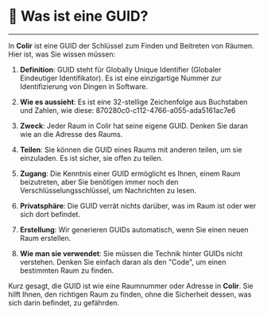 # 🎫 Was ist eine GUID?

---

In **Colir** ist eine GUID der Schlüssel zum Finden und Beitreten von Räumen. Hier ist, was Sie wissen müssen:

1. **Definition**: GUID steht für Globally Unique Identifier (Globaler Eindeutiger Identifikator). Es ist eine einzigartige Nummer zur Identifizierung von Dingen in Software.

2. **Wie es aussieht**: Es ist eine 32-stellige Zeichenfolge aus Buchstaben und Zahlen, wie diese: 870280c0-c112-4766-a055-ada5161ac7e6

3. **Zweck**: Jeder Raum in Colir hat seine eigene GUID. Denken Sie daran wie an die Adresse des Raums.

4. **Teilen**: Sie können die GUID eines Raums mit anderen teilen, um sie einzuladen. Es ist sicher, sie offen zu teilen.

5. **Zugang**: Die Kenntnis einer GUID ermöglicht es Ihnen, einem Raum beizutreten, aber Sie benötigen immer noch den Verschlüsselungsschlüssel, um Nachrichten zu lesen.

6. **Privatsphäre**: Die GUID verrät nichts darüber, was im Raum ist oder wer sich dort befindet.

7. **Erstellung**: Wir generieren GUIDs automatisch, wenn Sie einen neuen Raum erstellen.

8. **Wie man sie verwendet**: Sie müssen die Technik hinter GUIDs nicht verstehen. Denken Sie einfach daran als den "Code", um einen bestimmten Raum zu finden.

Kurz gesagt, die GUID ist wie eine Raumnummer oder Adresse in **Colir**. Sie hilft Ihnen, den richtigen Raum zu finden, ohne die Sicherheit dessen, was sich darin befindet, zu gefährden.